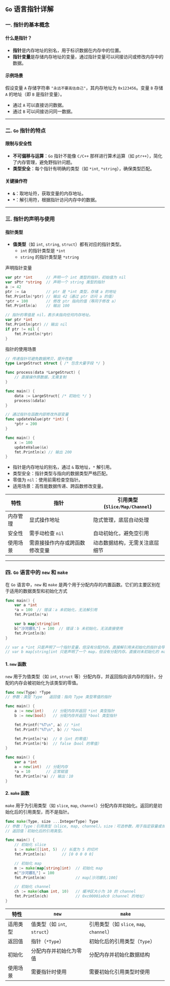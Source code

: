 ## `Go` 语言指针详解

### 一. 指针的基本概念

#### 什么是指针？
- **指针**是内存地址的别名，用于标识数据在内存中的位置。
- **指针变量**是存储内存地址的变量，通过指针变量可以间接访问或修改内存中的数据。

#### 示例场景
假设变量 `A` 存储字符串 `"永远不要高估自己"`，其内存地址为 `0x123456`。变量 `B` 存储 `A` 的地址（即 `B` 是指针变量）。  
- 通过 `A` 可以直接访问数据。  
- 通过 `B` 可以间接访问同一数据。

---

### 二. `Go` 指针的特点

#### 限制与安全性
- **不可偏移与运算**：`Go` 指针不能像 `C/C++` 那样进行算术运算（如 `ptr++`），简化了内存管理，避免野指针问题。
- **类型安全**：每个指针有明确的类型（如 `*int`, `*string`），确保类型匹配。

#### 关键操作符
- **`&`**：取地址符，获取变量的内存地址。
- **`*`**：解引用符，根据指针访问内存中的数据。

---

### 三. 指针的声明与使用

#### 指针类型
- **值类型**（如 `int`, `string`, `struct`）都有对应的指针类型。
  - `int` 的指针类型是 `*int`
  - `string` 的指针类型是 `*string`

声明指针变量
```go
var ptr *int      // 声明一个 int 类型的指针，初始值为 nil
var sPtr *string  // 声明一个 string 类型的指针
a := 42
ptr := &a         // ptr 是 *int 类型，存储 a 的地址
fmt.Println(*ptr) // 输出 42（通过 ptr 访问 a 的值）
*ptr = 100        // 修改 ptr 指向的值（等同于修改 a）
fmt.Println(a)    // 输出 100

// 指针的零值是 nil，表示未指向任何内存地址。
var ptr *int
fmt.Println(ptr) // 输出 nil
if ptr != nil {
    fmt.Println(*ptr)
}
```

指针的使用场景
```go
// 传递指针可避免数据拷贝，提升性能
type LargeStruct struct { /* 包含大量字段 */ }

func process(data *LargeStruct) {
    // 直接操作原数据，无需复制
}

func main() {
    data := LargeStruct{ /* 初始化 */ }
    process(&data)
}

// 通过指针在函数内部修改外部变量
func updateValue(ptr *int) {
    *ptr = 200
}

func main() {
    x := 100
    updateValue(&x)
    fmt.Println(x) // 输出 200
}
```
- 指针是内存地址的别名，通过 `&` 取地址，`*` 解引用。
- 类型安全：指针类型与指向的数据类型严格匹配。
- 零值为 `nil`：使用前需检查空指针。
- 适用场景：高性能数据传递、跨函数修改变量。

| 特性                         | 指针                          | 引用类型 (`Slice/Map/Channel`)         |
|------------------------------|-------------------------------|---------------------------------------|
| 内存管理                     | 显式操作地址                  | 隐式管理，底层自动处理                |
| 安全性                       | 需手动检查 `nil`              | 自动初始化，避免空引用                |
| 使用场景                     | 需直接操作内存或跨函数修改变量 | 动态数据结构，无需关注底层细节        |

---

### 四. `Go` 语言中的 `new` 和 `make`
在 `Go` 语言中，`new` 和 `make` 是两个用于分配内存的内置函数。它们的主要区别在于适用的数据类型和初始化方式
```go
func main() {
    var a *int
    *a = 100  // 错误：a 未初始化，无法解引用
    fmt.Println(*a)

    var b map[string]int
    b["沙河娜扎"] = 100  // 错误：b 未初始化，无法直接使用
    fmt.Println(b)
}

// var a *int 只是声明了一个指针变量，但没有分配内存。直接解引用未初始化的指针会导致 panic。
// var b map[string]int 只是声明了一个 map，但没有分配内存。直接对未初始化的 map 赋值会导致 panic。
```

#### 1. `new` 函数
`new` 用于为值类型（如 `int`, `struct` 等）分配内存，并返回指向该内存的指针。分配的内存会被初始化为该类型的零值。
```go
func new(Type) *Type
// 参数：类型 Type   返回值：指向 Type 类型零值的指针

func main() {
    a := new(int)    // 分配内存并返回 *int 类型指针
    b := new(bool)   // 分配内存并返回 *bool 类型指针

    fmt.Printf("%T\n", a) // *int
    fmt.Printf("%T\n", b) // *bool

    fmt.Println(*a)  // 0（int 的零值）
    fmt.Println(*b)  // false（bool 的零值）
}

func main() {
    var a *int
    a = new(int)  // 分配内存
    *a = 10       // 正常赋值
    fmt.Println(*a) // 输出：10
}
```

#### 2. `make` 函数
`make` 用于为引用类型（如 `slice`, `map`, `channel`）分配内存并初始化。返回的是初始化后的引用类型，而不是指针。
```go
func make(Type, size ...IntegerType) Type
// 参数：Type：引用类型（slice, map, channel）。size：可选参数，用于指定容量或长度。
// 返回值：初始化后的引用类型。

func main() {
    // 初始化 slice
    s := make([]int, 5)  // 长度为 5 的切片
    fmt.Println(s)       // [0 0 0 0 0]

    // 初始化 map
    m := make(map[string]int)  // 初始化 map
    m["沙河娜扎"] = 100
    fmt.Println(m)             // map[沙河娜扎:100]

    // 初始化 channel
    ch := make(chan int, 10)   // 缓冲区大小为 10 的 channel
    fmt.Println(ch)            // 0xc00001a0c0（channel 的地址）
}
```

| 特性          | `new`                          | `make`                          |
|---------------|--------------------------------|---------------------------------|
| 适用类型      | 值类型（如 `int`, `struct`）   | 引用类型（如 `slice`, `map`, `channel`） |
| 返回值        | 指针（`*Type`）                | 初始化后的引用类型（`Type`）    |
| 初始化        | 分配内存并初始化为零值         | 分配内存并初始化数据结构        |
| 使用场景      | 需要指针时使用                 | 需要初始化引用类型时使用        |
